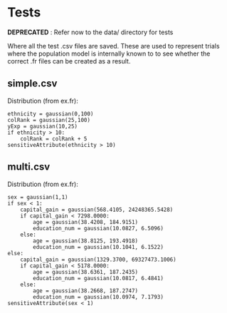 # Tests
__DEPRECATED__ : Refer now to the data/ directory for tests

Where all the test .csv files are saved. These are used to represent trials where the population model is internally known to to see whether the correct .fr files can be created as a result.

## simple.csv
Distribution (from ex.fr):
```
ethnicity = gaussian(0,100)
colRank = gaussian(25,100)
yExp = gaussian(10,25)
if ethnicity > 10:
    colRank = colRank + 5
sensitiveAttribute(ethnicity > 10)
```

## multi.csv
Distribution (from ex.fr):
```
sex = gaussian(1,1)
if sex < 1:
    capital_gain = gaussian(568.4105, 24248365.5428)
    if capital_gain < 7298.0000:
        age = gaussian(38.4208, 184.9151)
        education_num = gaussian(10.0827, 6.5096)
    else:
        age = gaussian(38.8125, 193.4918)
        education_num = gaussian(10.1041, 6.1522)
else:
    capital_gain = gaussian(1329.3700, 69327473.1006)
    if capital_gain < 5178.0000:
        age = gaussian(38.6361, 187.2435)
        education_num = gaussian(10.0817, 6.4841)
    else:
        age = gaussian(38.2668, 187.2747)
        education_num = gaussian(10.0974, 7.1793)
sensitiveAttribute(sex < 1)
```